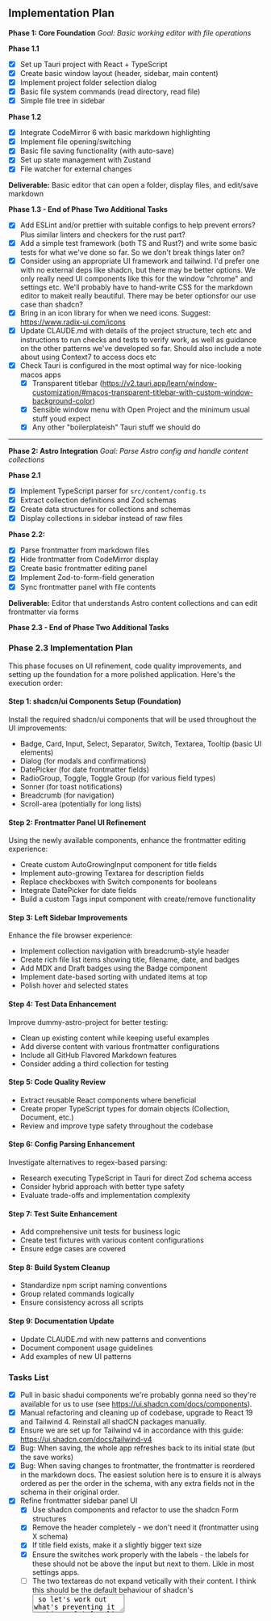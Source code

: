 ## Implementation Plan

**Phase 1: Core Foundation**
_Goal: Basic working editor with file operations_

**Phase 1.1**

- [x] Set up Tauri project with React + TypeScript
- [x] Create basic window layout (header, sidebar, main content)
- [x] Implement project folder selection dialog
- [x] Basic file system commands (read directory, read file)
- [x] Simple file tree in sidebar

**Phase 1.2**

- [x] Integrate CodeMirror 6 with basic markdown highlighting
- [x] Implement file opening/switching
- [x] Basic file saving functionality (with auto-save)
- [x] Set up state management with Zustand
- [x] File watcher for external changes

**Deliverable:** Basic editor that can open a folder, display files, and edit/save markdown

**Phase 1.3 - End of Phase Two Additional Tasks**

- [x] Add ESLint and/or prettier with suitable configs to help prevent errors? Plus similar linters and checkers for the rust part?
- [x] Add a simple test framework (both TS and Rust?) and write some basic tests for what we've done so far. So we don't break things later on?
- [x] Consider using an appropriate UI framework and tailwind. I'd prefer one with no external deps like shadcn, but there may be better options. We only really need UI components like this for the window "chrome" and settings etc. We'll probably have to hand-write CSS for the markdown editor to makeit really beautiful. There may be beter optionsfor our use case than shadcn?
- [x] Bring in an icon library for when we need icons. Suggest: https://www.radix-ui.com/icons
- [x] Update CLAUDE.md with details of the project structure, tech etc and instructions to run checks and tests to verify work, as well as guidance on the other patterns we've developed so far. Should also include a note about using Context7 to access docs etc
- [x] Check Tauri is configured in the most optimal way for nice-looking macos apps
  - [x] Transparent titlebar (https://v2.tauri.app/learn/window-customization/#macos-transparent-titlebar-with-custom-window-background-color)
  - [x] Sensible window menu with Open Project and the minimum usual stuff youd expect
  - [x] Any other "boilerplateish" Tauri stuff we should do

---

**Phase 2: Astro Integration**
_Goal: Parse Astro config and handle content collections_

**Phase 2.1**

- [x] Implement TypeScript parser for `src/content/config.ts`
- [x] Extract collection definitions and Zod schemas
- [x] Create data structures for collections and schemas
- [x] Display collections in sidebar instead of raw files

**Phase 2.2:**

- [x] Parse frontmatter from markdown files
- [x] Hide frontmatter from CodeMirror display
- [x] Create basic frontmatter editing panel
- [x] Implement Zod-to-form-field generation
- [x] Sync frontmatter panel with file contents

**Deliverable:** Editor that understands Astro content collections and can edit frontmatter via forms

**Phase 2.3 - End of Phase Two Additional Tasks**

### Phase 2.3 Implementation Plan

This phase focuses on UI refinement, code quality improvements, and setting up the foundation for a more polished application. Here's the execution order:

#### Step 1: shadcn/ui Components Setup (Foundation)

Install the required shadcn/ui components that will be used throughout the UI improvements:

- Badge, Card, Input, Select, Separator, Switch, Textarea, Tooltip (basic UI elements)
- Dialog (for modals and confirmations)
- DatePicker (for date frontmatter fields)
- RadioGroup, Toggle, Toggle Group (for various field types)
- Sonner (for toast notifications)
- Breadcrumb (for navigation)
- Scroll-area (potentially for long lists)

#### Step 2: Frontmatter Panel UI Refinement

Using the newly available components, enhance the frontmatter editing experience:

- Create custom AutoGrowingInput component for title fields
- Implement auto-growing Textarea for description fields
- Replace checkboxes with Switch components for booleans
- Integrate DatePicker for date fields
- Build a custom Tags input component with create/remove functionality

#### Step 3: Left Sidebar Improvements

Enhance the file browser experience:

- Implement collection navigation with breadcrumb-style header
- Create rich file list items showing title, filename, date, and badges
- Add MDX and Draft badges using the Badge component
- Implement date-based sorting with undated items at top
- Polish hover and selected states

#### Step 4: Test Data Enhancement

Improve dummy-astro-project for better testing:

- Clean up existing content while keeping useful examples
- Add diverse content with various frontmatter configurations
- Include all GitHub Flavored Markdown features
- Consider adding a third collection for testing

#### Step 5: Code Quality Review

- Extract reusable React components where beneficial
- Create proper TypeScript types for domain objects (Collection, Document, etc.)
- Review and improve type safety throughout the codebase

#### Step 6: Config Parsing Enhancement

Investigate alternatives to regex-based parsing:

- Research executing TypeScript in Tauri for direct Zod schema access
- Consider hybrid approach with better type safety
- Evaluate trade-offs and implementation complexity

#### Step 7: Test Suite Enhancement

- Add comprehensive unit tests for business logic
- Create test fixtures with various content configurations
- Ensure edge cases are covered

#### Step 8: Build System Cleanup

- Standardize npm script naming conventions
- Group related commands logically
- Ensure consistency across all scripts

#### Step 9: Documentation Update

- Update CLAUDE.md with new patterns and conventions
- Document component usage guidelines
- Add examples of new UI patterns

### Tasks List

- [x] Pull in basic shadui components we're probably gonna need so they're available for us to use (see https://ui.shadcn.com/docs/components).
- [x] Manual refactoring and cleaning up of codebase, upgrade to React 19 and Tailwind 4. Reinstall all shadCN packages manually.
- [x] Ensure we are set up for Tailwind v4 in accordance with this guide: https://ui.shadcn.com/docs/tailwind-v4
- [x] Bug: When saving, the whole app refreshes back to its initial state (but the save works)
- [x] Bug: When saving changes to frontmatter, the frontmatter is reordered in the markdown docs. The easiest solution here is to ensure it is always ordered as per the order in the schema, with any extra fields not in the schema in their original order.
- [x] Refine frontmatter sidebar panel UI
  - [x] Use shadcn components and refactor to use the shadcn Form structures
  - [x] Remove the header completely - we don't need it (frontmatter using X schema)
  - [x] If title field exists, make it a slightly bigger text size
  - [x] Ensure the switches work properly with the labels - the labels for these should not be above the input but next to them. Likle in most settings apps.
  - [ ] The two textareas do not expand vetically with their content. I think this should be the default behaviour of shadcn's <Textarea> so let's work out what's preventing it working.
  - [x] Add a way to clear datepicker fields - currently if a date is set it cannot be removed.
  - [x] Implement https://github.com/JaleelB/emblor for handling array fields. Make it work with the latest tailwind and shadcn if needed (more at https://emblor.jaleelbennett.com/introduction).
  - [x] Platform is an enum field in the astro schema. So it shuold render a dropdown not a textbox. The dropdown should have a blank option which removes the property (same behavior as blank fields for other things.)
  - [x] Ensure properties which are arrays of strings in the schema (or frontmatter) use the `tag-input.tsx` element we defined and check it works properly.
- [x] Make the frontmatter panel resizeable (using the shadcn `redizable` component maybe?) Should have sensible min and max widths.
- [x] Bug: Cmd + F does not open proper fullscreen. Cmd + Q does not quit the app. The menubars should properly include these.
- [x] Left sidebar UI improvements
  - [x] Completely rebuild the left sidebar with shadcn's components (see https://ui.shadcn.com/docs/components/sidebar). The sidebar header "Collections" should only say "Collections" when not inside a collection. Once the user has clicked into a collection it should use the name of the collection, capitalised. Eg "Articles" or "Notes". When inside a collection there should be a back arrow which takes you back up to the collections list. We can then remove everything bar the list of items in the collection from the scrollable area of the sidebar. We can maybe use Shadcn's sidebar patterns to make this UI work a bit better.
  - [x] Each content item in the left sidebar should display:
    - Title: use the "title" frontmatter field if it exists, otherwise use the filename
    - Filename (small, subdued, in monospace font)
    - Published date (if present): check for `pubDate` or `date` or `publishedDate` etc if present in the frontmatter, otherwise do not render anything.
    - A small grey "MDX" badge if the file extension is MDX
    - A small orange "Draft" badge if the frontmatter has `draft:true` set.
  - [x] The content items should be ordered according to published date in reverse chronological order. Use `pubdate` or `date` or `publishedDate` if present in the frontmatter. Ignore dates in filenames. Items without a published date should appear at the top.
  - [x] If not done already: fix hover and selected states
  - [x] Backend enhancement: Added frontmatter parsing to FileEntry for proper title display, draft detection, and date-based sorting
  - [x] Sidebar positioning: Fixed sidebar to be inside main content container with proper clipping
  - [x] Sidebar resizing: Integrated with ResizablePanel system with sensible min/max defaults
  - [x] Enhanced selected state: Made selected items more visible with primary accent colors
- [x] Improve the dummy data in `dummy-astro-project` so its's easier for us to test (both manually and automated):
  - [x] Keep a few of the real examples and the styleguides but clear out some of theother stuff.
  - [x] Add some more dummy content pieces into the two collections with differring frontmatter, content, filename formats etc. Ensure all features of (GitHub-flavoured) markdown are present so we can easily test the markdown editor later on. Maybe add another collection? Do not change the `notes` or `articles` collection schemas in `content.config.json` - they are exact copies of the schema for my personal blog.
  - [x] Move this new structure into `test/dummy-astro-project` and add an `npm run reset:testdata` command to copy this to `/temp-dummy-astro-project`. The temp version should be gitignored - it will be used for local manual testing and can be modified freely via the app interface by the developer. Both of these firectories should be ignored by all linting, testing and build tools, including vite. Look for existing `dummy-astro-project` strings in the project for this bit.
- [x] Review all non-shadci React components for opportunities to extract reusable components or simplify to make things more readable/understandable etc. Refactor as needed.
- [x] Review all typescript code to ensure we're making full use of the various types and interfaces we've defined in `store/index.ts` and elsewhere. Can we improve simplicity and type safety elsewhere in the app by using typescript types well?
- [ ] Add native context menu actions to files in FileList:
  - Reveal in Finder - opens directory in finder
  - Copy path to file - copies the absolute path to the file
  - Delete - Deletes the file after confirmation. If easy, use the OS file deletion (so it goes to trash)
- [ ] Review our approach to parsing `content.config.js` - I think we currently use RegEx, but if we're able to execute JS/TS in the compiled Tauri app it may be possible to use `zod` to read and understand the schema in a more robust/efficient/safe way. Could we use the md/mdx files and zon schemas to creat our own typesafe objects, which our UI components can read? This would probably involve the the rust backend talking more with the TS front-end etc.
- [ ] Rework (or add to) the tests so they actually test all the weird little bits of business logic we've now got in our code. Our tests must encode our business logic effectively and not be over-bloated testing obvious things.
- [ ] Update `CLAUDE.md` with clear descriptions of the new design patterns etc we have introduced, current project structure, examples, npm commands etc. Add instructions to check the shadcn docs when needed (with the appropriate tool calls to do so). Make sure LAUDE.md is the best it can be.

---

**Phase 3: The Editor Experience (Week 5-6)**
_Goal: Beautiful, iA Writer-inspired editing experience_

**Phase 3.1**

- [ ] Refactor our `EditorView` and configure CodeMirror so we're in the best possible starting point for working on the markdown editor.
- [ ] Implement iA Writer-inspired typography and colors (add iA Writer Duo variable font - https://github.com/iaolo/iA-Fonts)
- [ ] Create hanging hash marks for headings
- [ ] Custom CodeMirror theme matching iA Writer aesthetic
- [ ] Add editor keyboard shortcuts (Cmd+B, Cmd+I, Cmd+K, etc.)
- [ ] Add: Pasting a URL over selected text inserts a markdown link properly
- [ ] Ensure all GFM features are fully supported
- [x] Hide initial MDX imports for MDX files
- [ ] Improve markdown syntax highlighting and code block display

**Phase 3.2**

- [ ] Implement image drag & drop functionality
  - [ ] Auto-copy images to `src/assets/[collection]/` with auto-rename to kebabcase and date prefix etc.
  - [ ] Insert markdown image syntax at drop location
- [ ] Implement basic auto-formatting on save

**Deliverable:** Beautiful, responsive editor with excellent UX for markdown writing

---

**Phase 4: Polish & Performance**
_Goal: Production-ready reliability and performance_

**Phase 4.1**

- [ ] Add simple (currently empty) preferences/settings window/dialog with `Cmd + ,` keyboard shortcut, menu item, cog icon in `UnifiedTitleBar.tsx` etc.
- [ ] Add error handling and graceful degradation where appropriate
- [ ] Optimize for large content collections (virtualized lists, laxy loading etc)
- [ ] Add simple search functionality for large collections (by filename only)
- [ ] Crash recovery and unsaved changes detection

**Phase 4.2**

- [ ] Add comprehensive keyboard shortcuts
- [ ] Review all right-click context menus, menubar menus etc. Remove anything not implemented and conform to macOS norms
- [ ] Add file operations (delete, rename, duplicate etc) via context menu
- [ ] Create new file functionality for easy creation of new content items within collections
- [ ] Implement simple command pallete to execute common commands etc (use https://ui.shadcn.com/docs/components/command)
- [ ] Review all code for opportunities to simplify, refactor, make more readable etc **without affecting functionality**
- [ ] Performance optimization and profiling

**Deliverable:** Stable, performant editor ready for daily use

---

**Phase 5: Stretch Goals**
_Goal: Advanced features that differentiate from basic editors_

**Stretch Goals Priority 1:**

- [ ] Focus mode highlighting current sentence/paragraph
- [ ] "Typewriter mode" (much like iA Writer)
- [ ] Image preview on hover over markdown image syntax
- [ ] Better error messages, toasts etc where needed

**Stretch Goals Priority 2:**

- [ ] Discovery of Astro components intended for use in MDX files (from `src/components/mdx/`)
- [ ] Slash command system for inserting Astro components in MDX files easily
- [ ] Auto-add typescript imports for MDX components at top of MDX files (only if easy - this can easily be done in Cursor/VSCode before publishing)
- [ ] Section in app settings to view all discovered Astro components and toggle on and off
- [ ] Section in settings to optionally override:
  - Path to Astro components for use in MDX files (default: `src/components/mdx/`)
  - Path to content directory (default: `src/content/`)
  - Path to assets directory (default: `src/assets/[collection name]/`)
  - "Published Date" frontmatter proeperty (default: `date`, `pubDate` or `publishedDate`) - must be of type Date
  - "Title" frontmatter property (default: `title`) - must be of type String
  - "Draft" frontmatter property (default: `draft`) - must be of type Boolean

**Stretch Goals Priority 3:**

- [ ] Toggleable "review mode" which enables analysis features...
- [ ] Syntax highlighting (colours) by parts of speech (Nouns, Adverbs, Verbs, Conjunctions like iA Writer (see https://ia.net/writer/how-to/edit-and-polish). Should ignore code blocks for this.
- [ ] Simple, performant writing analysis algorithms (eg. sentence complexity, readability etc) - like Hemmingway App.

**Deliverable:** Feature-rich editor that provides unique value for Astro content creators

---

### Risk Mitigation

**High Risk Items:**

1. **Astro config parsing complexity** → Start with simple cases, add complexity gradually
2. **CodeMirror customization difficulties** → Research extensively, have fallback plans
3. **File watching performance** → Use debouncing, limit to relevant directories
4. **Frontmatter/content synchronization** → Implement robust parsing and validation

**Success Criteria:**

- App launches in < 2 seconds
- File operations feel instant (< 100ms)
- Zero data loss from crashes
- Handles projects with 100+ content files smoothly
- Writing experience feels better than VSCode for markdown

## Potential Future Features
